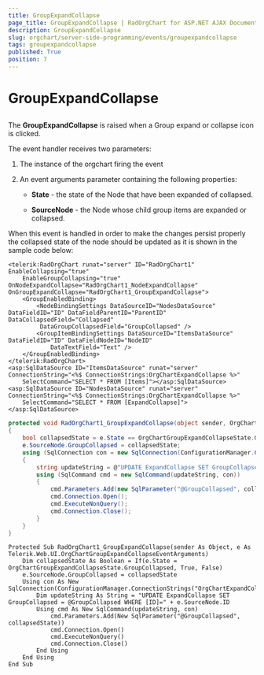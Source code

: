 ```yaml
---
title: GroupExpandCollapse
page_title: GroupExpandCollapse | RadOrgChart for ASP.NET AJAX Documentation
description: GroupExpandCollapse
slug: orgchart/server-side-programming/events/groupexpandcollapse
tags: groupexpandcollapse
published: True
position: 7
---
```


# GroupExpandCollapse



## 

The **GroupExpandCollapse** is raised when a Group expand or collapse icon is clicked.

The event handler receives two parameters:

1. The instance of the orgchart firing the event

2. An event arguments parameter containing the following properties:

	* **State** - the state of the Node that have been expanded of collapsed.

	* **SourceNode** - the Node whose child group items are expanded or collapsed.

When this event is handled in order to make the changes persist properly the collapsed state of the node should be updated as it is shown in the sample code below:

````ASPNET
<telerik:RadOrgChart runat="server" ID="RadOrgChart1" EnableCollapsing="true" 
    EnableGroupCollapsing="true"  OnNodeExpandCollapse="RadOrgChart1_NodeExpandCollapse" OnGroupExpandCollapse="RadOrgChart1_GroupExpandCollapse">
    <GroupEnabledBinding>
        <NodeBindingSettings DataSourceID="NodesDataSource" DataFieldID="ID" DataFieldParentID="ParentID" DataCollapsedField="Collapsed"
         DataGroupCollapsedField="GroupCollapsed" />
        <GroupItemBindingSettings DataSourceID="ItemsDataSource" DataFieldID="ID" DataFieldNodeID="NodeID"
            DataTextField="Text" />
    </GroupEnabledBinding>
</telerik:RadOrgChart>
<asp:SqlDataSource ID="ItemsDataSource" runat="server" ConnectionString="<%$ ConnectionStrings:OrgChartExpandCollapse %>"
    SelectCommand="SELECT * FROM [Items]"></asp:SqlDataSource>
<asp:SqlDataSource ID="NodesDataSource" runat="server" ConnectionString="<%$ ConnectionStrings:OrgChartExpandCollapse %>"
    SelectCommand="SELECT * FROM [ExpandCollapse]"></asp:SqlDataSource>
````





````C#
protected void RadOrgChart1_GroupExpandCollapse(object sender, OrgChartGroupExpandCollapseEventArguments e)
{
    bool collapsedState = e.State == OrgChartGroupExpandCollapseState.GroupCollapsed ? true : false;
    e.SourceNode.GroupCollapsed = collapsedState;
    using (SqlConnection con = new SqlConnection(ConfigurationManager.ConnectionStrings["OrgChartExpandCollapse"].ConnectionString))
    {
        string updateString = @"UPDATE ExpandCollapse SET GroupCollapsed = @GroupCollapsed WHERE [ID]=" + e.SourceNode.ID;
        using (SqlCommand cmd = new SqlCommand(updateString, con))
        {
            cmd.Parameters.Add(new SqlParameter("@GroupCollapsed", collapsedState));
            cmd.Connection.Open();
            cmd.ExecuteNonQuery();
            cmd.Connection.Close();
        }
    }
}
````
````VB.NET
Protected Sub RadOrgChart1_GroupExpandCollapse(sender As Object, e As Telerik.Web.UI.OrgChartGroupExpandCollapseEventArguments)
    Dim collapsedState As Boolean = If(e.State = OrgChartGroupExpandCollapseState.GroupCollapsed, True, False)
    e.SourceNode.GroupCollapsed = collapsedState
    Using con As New SqlConnection(ConfigurationManager.ConnectionStrings("OrgChartExpandCollapse").ConnectionString)
        Dim updateString As String = "UPDATE ExpandCollapse SET GroupCollapsed = @GroupCollapsed WHERE [ID]=" + e.SourceNode.ID
        Using cmd As New SqlCommand(updateString, con)
            cmd.Parameters.Add(New SqlParameter("@GroupCollapsed", collapsedState))
            cmd.Connection.Open()
            cmd.ExecuteNonQuery()
            cmd.Connection.Close()
        End Using
    End Using
End Sub
````

